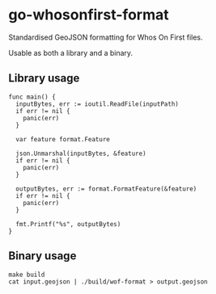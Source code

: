 # go-whosonfirst-format

Standardised GeoJSON formatting for Whos On First files.

Usable as both a library and a binary.

## Library usage

```golang
func main() {
  inputBytes, err := ioutil.ReadFile(inputPath)
  if err != nil {
    panic(err)
  }

  var feature format.Feature

  json.Unmarshal(inputBytes, &feature)
  if err != nil {
    panic(err)
  }

  outputBytes, err := format.FormatFeature(&feature)
  if err != nil {
    panic(err)
  }

  fmt.Printf("%s", outputBytes)
}
```

## Binary usage

```shell
make build
cat input.geojson | ./build/wof-format > output.geojson
```